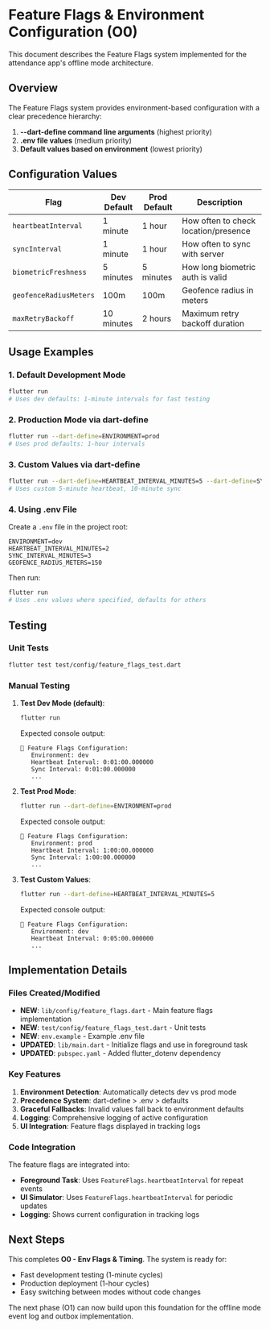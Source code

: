 # Feature Flags & Environment Configuration (O0)

This document describes the Feature Flags system implemented for the attendance app's offline mode architecture.

## Overview

The Feature Flags system provides environment-based configuration with a clear precedence hierarchy:

1. **--dart-define command line arguments** (highest priority)
2. **.env file values** (medium priority)  
3. **Default values based on environment** (lowest priority)

## Configuration Values

| Flag | Dev Default | Prod Default | Description |
|------|-------------|--------------|-------------|
| `heartbeatInterval` | 1 minute | 1 hour | How often to check location/presence |
| `syncInterval` | 1 minute | 1 hour | How often to sync with server |
| `biometricFreshness` | 5 minutes | 5 minutes | How long biometric auth is valid |
| `geofenceRadiusMeters` | 100m | 100m | Geofence radius in meters |
| `maxRetryBackoff` | 10 minutes | 2 hours | Maximum retry backoff duration |

## Usage Examples

### 1. Default Development Mode
```bash
flutter run
# Uses dev defaults: 1-minute intervals for fast testing
```

### 2. Production Mode via dart-define
```bash
flutter run --dart-define=ENVIRONMENT=prod
# Uses prod defaults: 1-hour intervals
```

### 3. Custom Values via dart-define
```bash
flutter run --dart-define=HEARTBEAT_INTERVAL_MINUTES=5 --dart-define=SYNC_INTERVAL_MINUTES=10
# Uses custom 5-minute heartbeat, 10-minute sync
```

### 4. Using .env File
Create a `.env` file in the project root:
```env
ENVIRONMENT=dev
HEARTBEAT_INTERVAL_MINUTES=2
SYNC_INTERVAL_MINUTES=3
GEOFENCE_RADIUS_METERS=150
```

Then run:
```bash
flutter run
# Uses .env values where specified, defaults for others
```

## Testing

### Unit Tests
```bash
flutter test test/config/feature_flags_test.dart
```

### Manual Testing

1. **Test Dev Mode (default)**:
   ```bash
   flutter run
   ```
   Expected console output:
   ```
   🚩 Feature Flags Configuration:
      Environment: dev
      Heartbeat Interval: 0:01:00.000000
      Sync Interval: 0:01:00.000000
      ...
   ```

2. **Test Prod Mode**:
   ```bash
   flutter run --dart-define=ENVIRONMENT=prod
   ```
   Expected console output:
   ```
   🚩 Feature Flags Configuration:
      Environment: prod
      Heartbeat Interval: 1:00:00.000000
      Sync Interval: 1:00:00.000000
      ...
   ```

3. **Test Custom Values**:
   ```bash
   flutter run --dart-define=HEARTBEAT_INTERVAL_MINUTES=5
   ```
   Expected console output:
   ```
   🚩 Feature Flags Configuration:
      Environment: dev
      Heartbeat Interval: 0:05:00.000000
      ...
   ```

## Implementation Details

### Files Created/Modified

- **NEW**: `lib/config/feature_flags.dart` - Main feature flags implementation
- **NEW**: `test/config/feature_flags_test.dart` - Unit tests
- **NEW**: `env.example` - Example .env file
- **UPDATED**: `lib/main.dart` - Initialize flags and use in foreground task
- **UPDATED**: `pubspec.yaml` - Added flutter_dotenv dependency

### Key Features

1. **Environment Detection**: Automatically detects dev vs prod mode
2. **Precedence System**: dart-define > .env > defaults
3. **Graceful Fallbacks**: Invalid values fall back to environment defaults
4. **Logging**: Comprehensive logging of active configuration
5. **UI Integration**: Feature flags displayed in tracking logs

### Code Integration

The feature flags are integrated into:
- **Foreground Task**: Uses `FeatureFlags.heartbeatInterval` for repeat events
- **UI Simulator**: Uses `FeatureFlags.heartbeatInterval` for periodic updates
- **Logging**: Shows current configuration in tracking logs

## Next Steps

This completes **O0 - Env Flags & Timing**. The system is ready for:
- Fast development testing (1-minute cycles)
- Production deployment (1-hour cycles)
- Easy switching between modes without code changes

The next phase (O1) can now build upon this foundation for the offline mode event log and outbox implementation.
